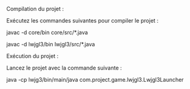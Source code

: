 Compilation du projet :

Exécutez les commandes suivantes pour compiler le projet :

javac -d core/bin core/src/*.java

javac -d lwjgl3/bin lwjgl3/src/*.java 

Exécution du projet :

Lancez le projet avec la commande suivante : 

java -cp lwjg3/bin/main/java com.project.game.lwjgl3.Lwjgl3Launcher

